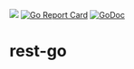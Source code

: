 ![](https://github.com/ks6088ts/rest-go/workflows/CI/badge.svg)
[![Go Report Card](https://goreportcard.com/badge/github.com/ks6088ts/rest-go)](https://goreportcard.com/report/github.com/ks6088ts/rest-go)
[![GoDoc](http://img.shields.io/badge/go-documentation-blue.svg?style=flat-square)](https://godoc.org/github.com/ks6088ts/rest-go/cmd/rest-go)

# rest-go
